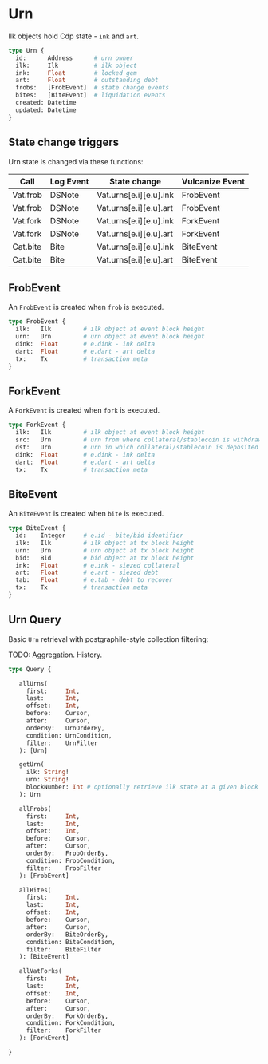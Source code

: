 # Urn

Ilk objects hold Cdp state - `ink` and `art`.

```graphql
type Urn {
  id:      Address      # urn owner
  ilk:     Ilk          # ilk object
  ink:     Float        # locked gem
  art:     Float        # outstanding debt
  frobs:   [FrobEvent]  # state change events
  bites:   [BiteEvent]  # liquidation events
  created: Datetime
  updated: Datetime
}
```

## State change triggers

Urn state is changed via these functions:

| Call           | Log Event | State change           | Vulcanize Event |
| -------------- | --------- | ---------------------- | --------------- |
| Vat.frob       | DSNote    | Vat.urns[e.i][e.u].ink | FrobEvent       |
| Vat.frob       | DSNote    | Vat.urns[e.i][e.u].art | FrobEvent       |
| Vat.fork       | DSNote    | Vat.urns[e.i][e.u].ink | ForkEvent       |
| Vat.fork       | DSNote    | Vat.urns[e.i][e.u].art | ForkEvent       |
| Cat.bite       | Bite      | Vat.urns[e.i][e.u].ink | BiteEvent       |
| Cat.bite       | Bite      | Vat.urns[e.i][e.u].art | BiteEvent       |

## FrobEvent

An `FrobEvent` is created when `frob` is executed.

```graphql
type FrobEvent {
  ilk:   Ilk         # ilk object at event block height
  urn:   Urn         # urn object at event block height
  dink:  Float       # e.dink - ink delta
  dart:  Float       # e.dart - art delta
  tx:    Tx          # transaction meta
}
```


## ForkEvent

A `ForkEvent` is created when `fork` is executed.

```graphql
type ForkEvent {
  ilk:   Ilk         # ilk object at event block height
  src:   Urn         # urn from where collateral/stablecoin is withdrawn
  dst:   Urn         # urn in which collateral/stablecoin is deposited
  dink:  Float       # e.dink - ink delta
  dart:  Float       # e.dart - art delta
  tx:    Tx          # transaction meta
```

## BiteEvent

An `BiteEvent` is created when `bite` is executed.

```graphql
type BiteEvent {
  id:    Integer     # e.id - bite/bid identifier
  ilk:   Ilk         # ilk object at tx block height
  urn:   Urn         # urn object at tx block height
  bid:   Bid         # bid object at tx block height
  ink:   Float       # e.ink - siezed collateral
  art:   Float       # e.art - siezed debt
  tab:   Float       # e.tab - debt to recover
  tx:    Tx          # transaction meta
}
```

## Urn Query

Basic `Urn` retrieval with postgraphile-style collection filtering:

TODO: Aggregation. History.

```graphql
type Query {

   allUrns(
     first:     Int,
     last:      Int,
     offset:    Int,
     before:    Cursor,
     after:     Cursor,
     orderBy:   UrnOrderBy,
     condition: UrnCondition,
     filter:    UrnFilter
   ): [Urn]

   getUrn(
     ilk: String!
     urn: String!
     blockNumber: Int # optionally retrieve ilk state at a given block height
   ): Urn

   allFrobs(
     first:     Int,
     last:      Int,
     offset:    Int,
     before:    Cursor,
     after:     Cursor,
     orderBy:   FrobOrderBy,
     condition: FrobCondition,
     filter:    FrobFilter
   ): [FrobEvent]

   allBites(
     first:     Int,
     last:      Int,
     offset:    Int,
     before:    Cursor,
     after:     Cursor,
     orderBy:   BiteOrderBy,
     condition: BiteCondition,
     filter:    BiteFilter
   ): [BiteEvent]

   allVatForks(
     first:     Int,
     last:      Int,
     offset:    Int,
     before:    Cursor,
     after:     Cursor,
     orderBy:   ForkOrderBy,
     condition: ForkCondition,
     filter:    ForkFilter
   ): [ForkEvent]

}
```
